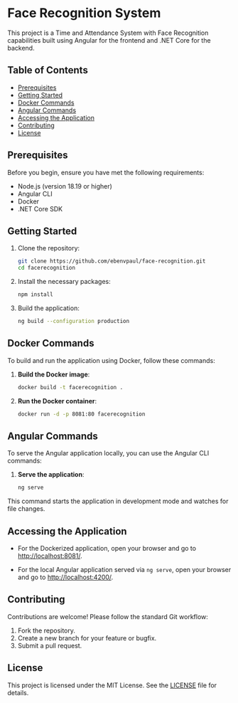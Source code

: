 # Face Recognition System

This project is a Time and Attendance System with Face Recognition capabilities built using Angular for the frontend and .NET Core for the backend. 

## Table of Contents
- [Prerequisites](#prerequisites)
- [Getting Started](#getting-started)
- [Docker Commands](#docker-commands)
- [Angular Commands](#angular-commands)
- [Accessing the Application](#accessing-the-application)
- [Contributing](#contributing)
- [License](#license)

## Prerequisites

Before you begin, ensure you have met the following requirements:
- Node.js (version 18.19 or higher)
- Angular CLI
- Docker
- .NET Core SDK

## Getting Started

1. Clone the repository:
    ```bash
    git clone https://github.com/ebenvpaul/face-recognition.git
    cd facerecognition
    ```

2. Install the necessary packages:
    ```bash
    npm install
    ```

3. Build the application:
    ```bash
    ng build --configuration production
    ```

## Docker Commands

To build and run the application using Docker, follow these commands:

1. **Build the Docker image**:
    ```bash
    docker build -t facerecognition .
    ```

2. **Run the Docker container**:
    ```bash
    docker run -d -p 8081:80 facerecognition
    ```

## Angular Commands

To serve the Angular application locally, you can use the Angular CLI commands:

1. **Serve the application**:
    ```bash
    ng serve
    ```

This command starts the application in development mode and watches for file changes.

## Accessing the Application

- For the Dockerized application, open your browser and go to [http://localhost:8081/](http://localhost:8081/).
  
- For the local Angular application served via `ng serve`, open your browser and go to [http://localhost:4200/](http://localhost:4200/).

## Contributing

Contributions are welcome! Please follow the standard Git workflow:
1. Fork the repository.
2. Create a new branch for your feature or bugfix.
3. Submit a pull request.

## License

This project is licensed under the MIT License. See the [LICENSE](LICENSE) file for details.
